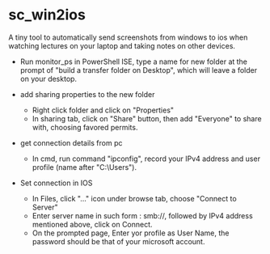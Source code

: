 # sc_win2ios
A tiny tool to automatically send screenshots from windows to ios when watching lectures on your laptop and taking notes on other devices.
- Run monitor_ps in PowerShell ISE, type a name for new folder at the prompt of "build a transfer folder on Desktop", which will leave a folder on your desktop.

- add sharing properties to the new folder
  - Right click folder and click on "Properties"
  - In sharing tab, click on "Share" button, then add "Everyone" to share with, choosing favored permits.

- get connection details from pc
  - In cmd, run command "ipconfig", record your IPv4 address and user profile (name after "C:\Users\").

- Set connection in IOS
  - In Files, click "..." icon under browse tab, choose "Connect to Server"
  - Enter server name in such form : smb://, followed by IPv4 address mentioned above, click on Connect.
  - On the prompted page, Enter yor profile as User Name, the password should be that of your microsoft account.
